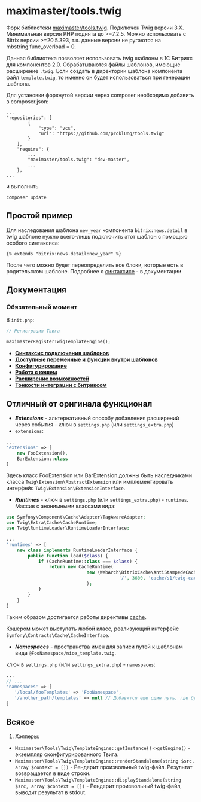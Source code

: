 # maximaster/tools.twig

Форк библиотеки [maximaster/tools.twig](https://github.com/maximaster/tools.twig). Подключен Twig версии 3.X. Минимальная версия PHP поднята до >=7.2.5. Можно использовать с Bitrix версии >=20.5.393, т.к. данные версии не ругаются на mbstring.func_overload = 0.

Данная библиотека позволяет использовать twig шаблоны в 1С Битрикс для компонентов 2.0. Обрабатываются файлы шаблонов, имеющие расширение `.twig`. Если создать в директории шаблона компонента файл `template.twig`, то именно он будет использоваться при генерации шаблона.

Для установки форкнутой версии через composer необходимо добавить в composer.json:

```
...
"repositories": [
        {
            "type": "vcs",
            "url": "https://github.com/proklUng/tools.twig"
        }
    ],
    "require": {
        ...
        "maximaster/tools.twig": "dev-master",
        ...
    },
...
```

и выполнить

```
composer update
```

## Простой пример

Для наследования шаблона `new_year` компонента `bitrix:news.detail` в twig шаблоне нужно всего-лишь подключить этот шаблон с помощью особого синтаксиса:

```twig
{% extends "bitrix:news.detail:new_year" %}
```
После чего можно будет переопределить все блоки, которые есть в родительском шаблоне. Подробнее о [синтаксисе](docs/syntax.md) - в документации

## Документация 

### Обязательный момент

В `init.php`:

```php
// Регистрация Твига

maximasterRegisterTwigTemplateEngine();
```


* **[Синтаксис подключения шаблонов](docs/syntax.md)**
* **[Доступные переменные и функции внутри шаблонов](docs/twig_extension.md)**
* **[Конфигурирование](docs/configuration.md)**
* **[Работа с кешем](docs/working_with_cache.md)**
* **[Расширение возможностей](docs/extend.md)**
* **[Тонкости интеграции с битриксом](docs/bitrix_pitfalls.md)**

## Отличный от оригинала функционал

- ***Extensions*** - альтернативный способу добавления расширений через события - ключ в `settings.php` (или `settings_extra.php`)
 - `extensions`:
 
 ```php
 ...
 'extensions' => [
     new FooExtension(),
     BarExtension::class
 ]    
 ```

Здесь класс FooExtension или BarExtension должны быть наследниками класса `Twig\Extension\AbstractExtension` 
или имплементировать интерфейс `Twig\Extension\ExtensionInterface`.

- ***Runtimes*** - ключ в `settings.php` (или `settings_extra.php`) - `runtimes`. Массив с анонимными классами
 вида:

```php
use Symfony\Component\Cache\Adapter\TagAwareAdapter;
use Twig\Extra\Cache\CacheRuntime;
use Twig\RuntimeLoader\RuntimeLoaderInterface;

...
'runtimes' => [
    new class implements RuntimeLoaderInterface {
        public function load($class) {
            if (CacheRuntime::class === $class) {
                return new CacheRuntime(
                              new \WebArch\BitrixCache\AntiStampedeCacheAdapter(
                                          '/', 3600, 'cache/s1/twig-cache'
                              );
            }
        }
    }
]    
```

Таким образом достигается работы директивы [cache](https://twig.symfony.com/doc/3.x/tags/cache.html).

Кэшером может выступать любой класс, реализующий интерфейс `Symfony\Contracts\Cache\CacheInterface`.

- ***Namespaces*** - пространства имен для записи путей к шаблонам вида `@FooNamespace/nice_template.twig`.

ключ в `settings.php` (или `settings_extra.php`) - `namespaces`:

```php
...
// ...
'namespaces' => [
   '/local/fooTemplates' => 'FooNamespace',
   '/another_path/templates' => null // Добавится еще один путь, где будут искаться шаблоны.
]    
```

## Всякое

1) Хэлперы:

 - `Maximaster\Tools\Twig\TemplateEngine::getInstance()->getEngine()` - экземпляр сконфигурированного Твига. 
 - `Maximaster\Tools\Twig\TemplateEngine::renderStandalone(string $src, array $context = [])` - Рендерит произвольный 
 twig-файл. Результат возвращается в виде строки.
 - `Maximaster\Tools\Twig\TemplateEngine::displayStandalone(string $src, array $context = [])` - Рендерит произвольный twig-файл, 
 выводит результат в stdout.   